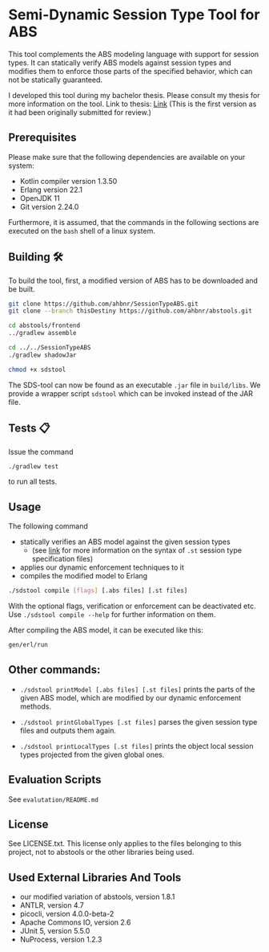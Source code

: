 # Semi-Dynamic Session Type Tool for ABS

This tool complements the ABS modeling language with support for session types.
It can statically verify ABS models against session types and modifies them to
enforce those parts of the specified behavior, which can not be statically
guaranteed.

I developed this tool during my bachelor thesis. Please consult my thesis for
more information on the tool.
Link to thesis: [Link](thesis/thesis_final_pdfa.pdf)
(This is the first version as it had been originally submitted for review.)

## Prerequisites

Please make sure that the following dependencies are available on your system:

* Kotlin compiler version 1.3.50
* Erlang version 22.1
* OpenJDK 11
* Git version 2.24.0

Furthermore, it is assumed, that the commands in the following sections are
executed on the `bash` shell of a linux system.

## Building :hammer_and_wrench:

To build the tool, first, a modified version of ABS has to be downloaded and
be built.

```sh
git clone https://github.com/ahbnr/SessionTypeABS.git
git clone --branch thisDestiny https://github.com/ahbnr/abstools.git

cd abstools/frontend
../gradlew assemble

cd ../../SessionTypeABS
./gradlew shadowJar

chmod +x sdstool
```

The SDS-tool can now be found as an executable `.jar` file in `build/libs`.
We provide a wrapper script `sdstool` which can be invoked instead of the JAR
file.

## Tests :clipboard:

Issue the command
```sh
./gradlew test
```
to run all tests.

## Usage

The following command

* statically verifies an ABS model against the given session types
  * (see [link](session_type_syntax.md) for more information on the syntax of `.st` session type specification files)
* applies our dynamic enforcement techniques to it
* compiles the modified model to Erlang

```sh
./sdstool compile [flags] [.abs files] [.st files]
```

With the optional flags, verification or enforcement can be deactivated etc.
Use `./sdstool compile --help` for further information on them.

After compiling the ABS model, it can be executed like this:
```sh
gen/erl/run
```

## Other commands:

* `./sdstool printModel [.abs files] [.st files]` prints the parts of the given
  ABS model, which are modified by our dynamic enforcement methods.

* `./sdstool printGlobalTypes [.st files]` parses the given session type files
  and outputs them again.

* `./sdstool printLocalTypes [.st files]` prints the object local session types
  projected from the given global ones.

## Evaluation Scripts

See `evalutation/README.md`

## License

See LICENSE.txt.
This license only applies to the files belonging to this project, not to
abstools or the other libraries being used.

## Used External Libraries And Tools

* our modified variation of abstools, version 1.8.1
* ANTLR, version 4.7
* picocli, version 4.0.0-beta-2
* Apache Commons IO, version 2.6
* JUnit 5, version 5.5.0
* NuProcess, version 1.2.3
